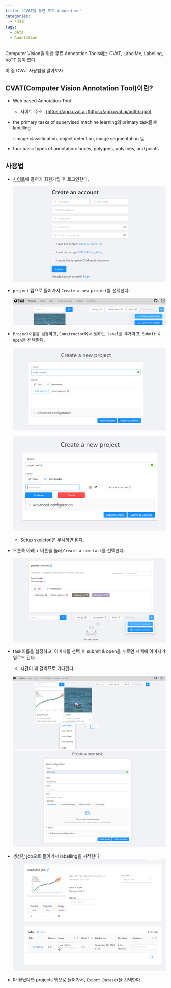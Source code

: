 ```yaml
---
title: "CVAT을 통한 무료 Annotation"
categories:
  - 사용법
tags:
  - data
  - Annotation
---
```


Computer Vision을 위한 무료 Annotation Tools에는 CVAT, LabelMe, Labeling, VoTT 등이 있다.

이 중 CVAT 사용법을 알아보자.

## CVAT(Computer Vision Annotation Tool)이란?

- Web based Annotation Tool
    - 사이트 주소 : [https://app.cvat.ai](https://app.cvat.ai/auth/login)
- the primary tasks of supervised machine learning의 primary task들에 labelling
    
    : image classification, object detection, image segmentation 등
    
- four basic types of annotation: boxes, polygons, polylines, and points

## 사용법

- [사이트](https://app.cvat.ai/)에 들어가 회원가입 후 로그인한다.
    
    ![Untitled](/_posts/2022-11-07-images/Untitled.png)
    
- `project` 텝으로 들어가서 `Create a new project`를 선택한다.

    ![Untitled](/_posts/2022-11-07-images/Untitled%201.png)

- `Project이름을 설정`하고, `Constructor`에서 원하는 `label을 추가`하고, `Submit & Open`을 선택한다.
    
    ![Untitled](/_posts/2022-11-07-images/Untitled%202.png)
    
    ![Untitled](/_posts/2022-11-07-images/Untitled%203.png)
    
    - Setup skeleton은 무시하면 된다.
- 오른쪽 아래 + 버튼을 눌러 `Create a new task`를 선택한다.
    
    ![Untitled](/_posts/2022-11-07-images/Untitled%204.png)
    
- task이름을 설정하고, 이미지를 선택 후 submit & open을 누르면 서버에 이미지가 업로드 된다.
    - 시간이 꽤 걸리므로 기다린다.
        
    ![Untitled](/_posts/2022-11-07-images/Untitled%205.png)    
    ![Untitled](/_posts/2022-11-07-images/Untitled%206.png)
    
- 생성한 job으로 들어가서 labelling을 시작한다.
    ![Untitled](/_posts/2022-11-07-images/Untitled%207.png)
    
- 다 끝났다면 projects 탭으로 들어가서, `Export Dataset`을 선택한다.
